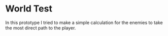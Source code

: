 # World Test

In this prototype I tried to make a simple calculation for the enemies to take the most direct path to the player.